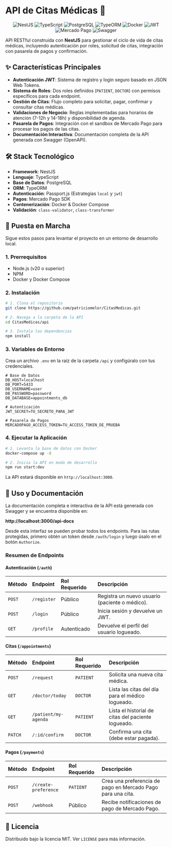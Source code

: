 # API de Citas Médicas 🏥

<p align="center">
  <img src="https://img.shields.io/badge/nestjs-%23E0234E.svg?style=for-the-badge&logo=nestjs&logoColor=white" alt="NestJS"/>
  <img src="https://img.shields.io/badge/typescript-%233178C6.svg?style=for-the-badge&logo=typescript&logoColor=white" alt="TypeScript"/>
  <img src="https://img.shields.io/badge/postgresql-%234169E1.svg?style=for-the-badge&logo=postgresql&logoColor=white" alt="PostgreSQL"/>
  <img src="https://img.shields.io/badge/TypeORM-262627?style=for-the-badge&logo=typeorm&logoColor=white" alt="TypeORM"/>
  <img src="https://img.shields.io/badge/docker-%232496ED.svg?style=for-the-badge&logo=docker&logoColor=white" alt="Docker"/>
  <img src="https://img.shields.io/badge/JWT-black?style=for-the-badge&logo=JSON%20web%20tokens" alt="JWT"/>
  <img src="https://img.shields.io/badge/Mercado%20Pago-009EE3?style=for-the-badge&logo=mercado-pago&logoColor=white" alt="Mercado Pago"/>
  <img src="https://img.shields.io/badge/-Swagger-%23Clojure?style=for-the-badge&logo=swagger&logoColor=white" alt="Swagger"/>
</p>

API RESTful construida con **NestJS** para gestionar el ciclo de vida de citas médicas, incluyendo autenticación por roles, solicitud de citas, integración con pasarela de pagos y confirmación.

## ✨ Características Principales

- **Autenticación JWT**: Sistema de registro y login seguro basado en JSON Web Tokens.
- **Sistema de Roles**: Dos roles definidos (`PATIENT`, `DOCTOR`) con permisos específicos para cada endpoint.
- **Gestión de Citas**: Flujo completo para solicitar, pagar, confirmar y consultar citas médicas.
- **Validaciones de Negocio**: Reglas implementadas para horarios de atención (7-12h y 14-18h) y disponibilidad de agenda.
- **Pasarela de Pagos**: Integración con el sandbox de Mercado Pago para procesar los pagos de las citas.
- **Documentación Interactiva**: Documentación completa de la API generada con Swagger (OpenAPI).

## 🛠️ Stack Tecnológico

- **Framework**: NestJS
- **Lenguaje**: TypeScript
- **Base de Datos**: PostgreSQL
- **ORM**: TypeORM
- **Autenticación**: Passport.js (Estrategias `local` y `jwt`)
- **Pagos**: Mercado Pago SDK
- **Contenerización**: Docker & Docker Compose
- **Validación**: `class-validator`, `class-transformer`

## 🚀 Puesta en Marcha

Sigue estos pasos para levantar el proyecto en un entorno de desarrollo local.

### 1. Prerrequisitos

- Node.js (v20 o superior)
- NPM
- Docker y Docker Compose

### 2. Instalación

```bash
# 1. Clona el repositorio
git clone https://github.com/patriciomelor/CitasMedicas.git

# 2. Navega a la carpeta de la API
cd CitasMedicas/api

# 3. Instala las dependencias
npm install
```

### 3. Variables de Entorno

Crea un archivo `.env` en la raíz de la carpeta `/api` y configúralo con tus credenciales.

```env
# Base de Datos
DB_HOST=localhost
DB_PORT=5433
DB_USERNAME=user
DB_PASSWORD=password
DB_DATABASE=appointments_db

# Autenticación
JWT_SECRET=TU_SECRETO_PARA_JWT

# Pasarela de Pagos
MERCADOPAGO_ACCESS_TOKEN=TU_ACCESS_TOKEN_DE_PRUEBA
```

### 4. Ejecutar la Aplicación

```bash
# 1. Levanta la base de datos con Docker
docker-compose up -d

# 2. Inicia la API en modo de desarrollo
npm run start:dev
```

La API estará disponible en `http://localhost:3000`.

## 📄 Uso y Documentación

La documentación completa e interactiva de la API está generada con Swagger y se encuentra disponible en:

**http://localhost:3000/api-docs**

Desde esta interfaz se pueden probar todos los endpoints. Para las rutas protegidas, primero obtén un token desde `/auth/login` y luego úsalo en el botón `Authorize`.

### Resumen de Endpoints

#### Autenticación (`/auth`)
| Método | Endpoint | Rol Requerido | Descripción |
| :--- | :--- | :--- | :--- |
| `POST` | `/register` | Público | Registra un nuevo usuario (paciente o médico). |
| `POST` | `/login` | Público | Inicia sesión y devuelve un JWT. |
| `GET` | `/profile` | Autenticado | Devuelve el perfil del usuario logueado. |

#### Citas (`/appointments`)
| Método | Endpoint | Rol Requerido | Descripción |
| :--- | :--- | :--- | :--- |
| `POST` | `/request` | `PATIENT` | Solicita una nueva cita médica. |
| `GET` | `/doctor/today` | `DOCTOR` | Lista las citas del día para el médico logueado. |
| `GET` | `/patient/my-agenda` | `PATIENT` | Lista el historial de citas del paciente logueado. |
| `PATCH` | `/:id/confirm` | `DOCTOR` | Confirma una cita (debe estar pagada). |

#### Pagos (`/payments`)
| Método | Endpoint | Rol Requerido | Descripción |
| :--- | :--- | :--- | :--- |
| `POST` | `/create-preference` | `PATIENT` | Crea una preferencia de pago en Mercado Pago para una cita. |
| `POST` | `/webhook` | Público | Recibe notificaciones de pago de Mercado Pago. |

## 📝 Licencia

Distribuido bajo la licencia MIT. Ver `LICENSE` para más información.